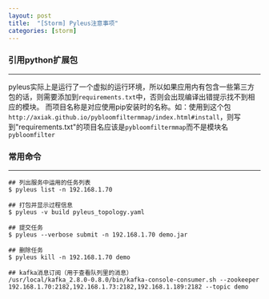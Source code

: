 ```yaml
---
layout: post
title:  "[Storm] Pyleus注意事项"
categories: [storm]
---
```


### 引用python扩展包
-------------------------------

pyleus实际上是运行了一个虚拟的运行环境，所以如果应用内有包含一些第三方包的话，则需要添加到`requirements.txt`中，否则会出现编译出错提示找不到相应的模块。
而项目名称是对应使用pip安装时的名称。如：使用到这个包`http://axiak.github.io/pybloomfiltermmap/index.html#install`，则写到"requirements.txt"的项目名应该是`pybloomfiltermmap`而不是模块名`pybloomfilter`


### 常用命令
-------------------------------

```
## 列出服务中运用的任务列表
$ pyleus list -n 192.168.1.70 

## 打包并显示过程信息
$ pyleus -v build pyleus_topology.yaml 

## 提交任务
$ pyleus --verbose submit -n 192.168.1.70 demo.jar

## 删除任务
$ pyleus kill -n 192.168.1.70 demo

## kafka消息订阅（用于查看队列里的消息）
/usr/local/kafka_2.8.0-0.8.0/bin/kafka-console-consumer.sh --zookeeper 192.168.1.70:2182,192.168.1.73:2182,192.168.1.189:2182 --topic demo
```
